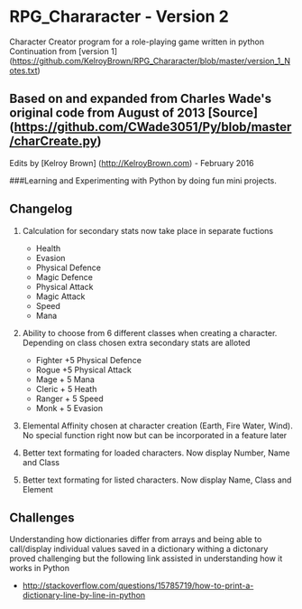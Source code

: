 # RPG_Chararacter - Version 2
Character Creator program for a role-playing game written in python
Continuation from [version 1] (https://github.com/KelroyBrown/RPG_Chararacter/blob/master/version_1_Notes.txt)

## Based on and expanded from Charles Wade's original code from August of 2013 [Source] (https://github.com/CWade3051/Py/blob/master/charCreate.py)

Edits by [Kelroy Brown] (http://KelroyBrown.com) - February 2016

###Learning and Experimenting with Python by doing fun mini projects.


## Changelog

1. Calculation for secondary stats now take place in separate fuctions
      - Health
      - Evasion
      - Physical Defence
      - Magic Defence
      - Physical Attack
      - Magic Attack
      - Speed
      - Mana
      
2. Ability to choose from 6 different classes when creating a character. Depending on class chosen extra secondary stats are alloted
      - Fighter +5 Physical Defence
      - Rogue +5 Physical Attack
      - Mage + 5 Mana
      - Cleric + 5 Heath
      - Ranger + 5 Speed
      - Monk + 5 Evasion
      
3. Elemental Affinity chosen at character creation (Earth, Fire Water, Wind). No special function right now but can be incorporated in a feature later

4. Better text formating for loaded characters. Now display Number, Name and Class

5. Better text formating for listed characters. Now display Name, Class and Element


## Challenges

Understanding how dictionaries differ from arrays and being able to call/display individual values saved in a dictionary withing a dictonary proved challenging but the following link assisted in understanding how it works in Python
- http://stackoverflow.com/questions/15785719/how-to-print-a-dictionary-line-by-line-in-python


    
